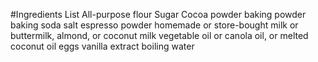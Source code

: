 #Ingredients List 
All-purpose flour
Sugar
Cocoa powder
baking powder
baking soda
salt
 espresso powder homemade or store-bought
milk or buttermilk, almond, or coconut milk
vegetable oil or canola oil, or melted coconut oil
eggs
vanilla extract
boiling water
